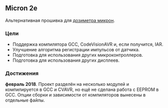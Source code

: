 ## Micron 2e

Альтернативная прошивка для
[дозиметра микрон](http://radiokot.ru/circuit/digital/measure/70/).

### Цели

- Поддержка компилятора GCC, CodeVisionAVR и, если получится, IAR.
- Улучшение алгоритма регистрации импульсов от датчика.
- Подготовка для использования других микроконтроллеров.
- Подготовка для использования других дисплеев.

### Достижения

**февраль 2018**. Проект разделён на несколько модулей и компилируется в GCC
и CVAVR, но ещё не сделана работа с EEPROM в GCC. Опции сборки и зависимости от
компиляторов вынесены в отдельные файлы.